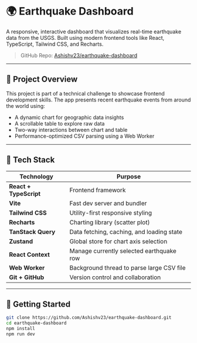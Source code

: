 # 🌍 Earthquake Dashboard

A responsive, interactive dashboard that visualizes real-time earthquake data from the USGS. Built using modern frontend tools like React, TypeScript, Tailwind CSS, and Recharts.

> GitHub Repo: [Ashishv23/earthquake-dashboard](https://github.com/Ashishv23/earthquake-dashboard)

---

## 🚀 Project Overview

This project is part of a technical challenge to showcase frontend development skills. The app presents recent earthquake events from around the world using:
- A dynamic chart for geographic data insights
- A scrollable table to explore raw data
- Two-way interactions between chart and table
- Performance-optimized CSV parsing using a Web Worker

---

## 🧰 Tech Stack

| Technology            | Purpose                                      |
|-----------------------|----------------------------------------------|
| **React + TypeScript**| Frontend framework                           |
| **Vite**              | Fast dev server and bundler                  |
| **Tailwind CSS**      | Utility-first responsive styling             |
| **Recharts**          | Charting library (scatter plot)              |
| **TanStack Query**    | Data fetching, caching, and loading state    |
| **Zustand**           | Global store for chart axis selection        |
| **React Context**     | Manage currently selected earthquake row     |
| **Web Worker**        | Background thread to parse large CSV file    |
| **Git + GitHub**      | Version control and collaboration            |

---

## 🚀 Getting Started

```bash
git clone https://github.com/Ashishv23/earthquake-dashboard.git
cd earthquake-dashboard
npm install
npm run dev
